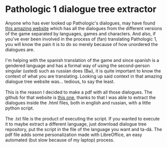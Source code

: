 # Pathologic 1 dialogue tree extractor
Anyone who has ever looked up Pathologic's dialogues, may have found [this amazing website](https://pathologicdialogue.github.io/) which has all the dialogues from the different versions of the game separated by languages, games and characters.
And also, if you've ever been involved in the process of (fan) translating Pathologic 1, you will know the pain it is to do so merely because of how unordered the dialogues are.
<br><br>
I'm helping with the spanish translation of the game and since spanish is a gendered language and has a formal way of using the second-person singular (usted) such as russian does (Bы), it is quite important to know the context of what you are translating. Looking up said context in that amazing dialogue tree website was... tedious, to say the least.
<br><br>
This is the reason I decided to make a pdf with all those dialogues. The github for that website is [this one](https://github.com/pathologicdialogue/pathologicdialogue.github.io), thanks to that I was able to extract the dialogues inside the .html files, both in english and russian, with a little python script.
<br><br>
The .txt file is the product of executing the script. If you wanted to execute it to maybe extract a different language, just download dialogue tree repository, put the script in the file of the language you want and ta-dá.
The pdf file adds some personalization made with LibreOffice, an easy automated (but slow because of my laptop) process.
